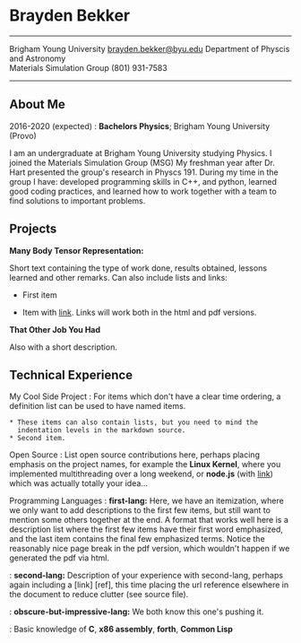 Brayden Bekker
============

-----------------------------------                ----------------------------
Brigham Young University                                 brayden.bekker@byu.edu
Department of Physcis and Astronomy                        
Materials Simulation Group                                       (801) 931-7583
-----------------------------------                ----------------------------

About Me
---------

2016-2020 (expected)
:   **Bachelors Physics**; Brigham Young University (Provo)

I am an undergraduate at Brigham Young University studying Physics. I joined the Materials Simulation Group (MSG) My freshman year after Dr. Hart presented the group's research in Physcs 191. During my time in the group I have: developed programming skills in C++, and python, learned good coding practices, and learned how to work together with a team to find solutions to important problems. 

Projects
----------

**Many Body Tensor Representation:**

Short text containing the type of work done, results obtained,
lessons learned and other remarks. Can also include lists and
links:

* First item

* Item with [link](http://www.example.com). Links will work both in
  the html and pdf versions.

**That Other Job You Had**

Also with a short description.

Technical Experience
--------------------

My Cool Side Project
:   For items which don't have a clear time ordering, a definition
    list can be used to have named items.

    * These items can also contain lists, but you need to mind the
      indentation levels in the markdown source.
    * Second item.

Open Source
:   List open source contributions here, perhaps placing emphasis on
    the project names, for example the **Linux Kernel**, where you
    implemented multithreading over a long weekend, or **node.js**
    (with [link](http://nodejs.org)) which was actually totally
    your idea...

Programming Languages
:   **first-lang:** Here, we have an itemization, where we only want
    to add descriptions to the first few items, but still want to
    mention some others together at the end. A format that works well
    here is a description list where the first few items have their
    first word emphasized, and the last item contains the final few
    emphasized terms. Notice the reasonably nice page break in the pdf
    version, which wouldn't happen if we generated the pdf via html.

:   **second-lang:** Description of your experience with second-lang,
    perhaps again including a [link] [ref], this time placing the url
    reference elsewhere in the document to reduce clutter (see source
    file). 

:   **obscure-but-impressive-lang:** We both know this one's pushing
    it.

:   Basic knowledge of **C**, **x86 assembly**, **forth**, **Common Lisp**
